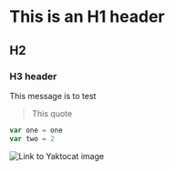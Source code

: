 # This is an H1 header
## H2
### H3 header

This message is to test
> This quote

```javascript
var one = one
var two = 2
```

![Link to Yaktocat image](https://octodex.github.com/images/yaktocat.png)
